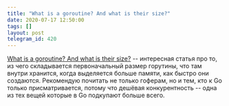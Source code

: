 ```yaml
---
title: "What is a goroutine? And what is their size?"
date: 2020-07-17 12:50:00
tags: []
layout: post
telegram_id: 420
---
```


[What is a goroutine? And what is their size?](https://tpaschalis.github.io/goroutines-size/) -- интересная статья про то, из чего складывается первоначальный размер горутины, что там внутри хранится, когда выделяется больше памяти, как быстро они создаются. Рекомендую почитать не только гоферам, но и тем, кто к Go только присматривается, потому что дешёвая конкурентность -- одна из тех вещей которые в Go подкупают больше всего.
